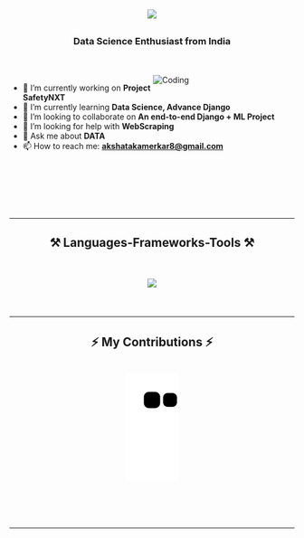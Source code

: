 
<h1 align="center">
    <img src="https://readme-typing-svg.herokuapp.com/?font=Righteous&size=35&center=true&vCenter=true&width=500&height=70&duration=4000&lines=Hi+There!+👋;+I'm+Akshata+Kamerkar!;" />
</h1>

<h3 align="center"><strong>Data Science Enthusiast from India</strong></h3>
<br>
<br>

<img align="right" alt="Coding" width="250" src="https://media.giphy.com/media/LaVp0AyqR5bGsC5Cbm/giphy.gif">


  - 🔭 I’m currently working on **Project SafetyNXT**
  - 🌱 I’m currently learning **Data Science, Advance Django**
  - 👯 I’m looking to collaborate on **An end-to-end Django + ML Project**
  - 🤔 I’m looking for help with **WebScraping**
  - 💬 Ask me about **DATA**
  - 📫 How to reach me: **akshatakamerkar8@gmail.com**

<br>
<br>
<br>
<br>
<br>
<hr>
<h2 align="center">⚒️ Languages-Frameworks-Tools ⚒️</h2>
<br>
<br>
<div align="center">
    <img src="https://skillicons.dev/icons?i=python,cpp,r,django,flask,mysql,sqlite,mongodb,pytorch,sklearn,tensorflow,html,css,bootstrap,tailwind,js,opencv,linux,anaconda,github,vscode,pycharm" />
</div>
<br>
<br>
<hr/>

<div align="center">
  <h2>⚡ My Contributions ⚡</h2>
  <br>
  <img alt="snake eating my contributions" src="https://raw.githubusercontent.com/AkshataKamerkar/AkshataKamerkar/output/github-contribution-grid-snake.svg" />
  
  <br/><br/><br/>
</div>

<hr/>
